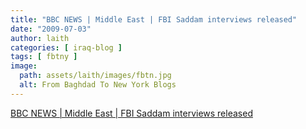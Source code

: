 ```yaml
---
title: "BBC NEWS | Middle East | FBI Saddam interviews released"
date: "2009-07-03"
author: laith
categories: [ iraq-blog ]
tags: [ fbtny ]
image:
  path: assets/laith/images/fbtn.jpg
  alt: From Baghdad To New York Blogs
---
```


[BBC NEWS | Middle East | FBI Saddam interviews released](https://news.bbc.co.uk/2/hi/middle_east/8131478.stm)
